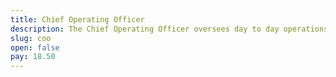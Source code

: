 ```yaml
---
title: Chief Operating Officer
description: The Chief Operating Officer oversees day to day operations of Disruptive Tech, managing individual operations teams in each of our businesses.
slug: coo
open: false
pay: 18.50
---
```

